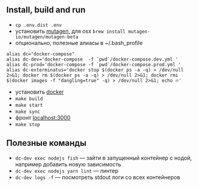 ## Install, build and run
- `cp .env.dist .env`
- установить [mutagen](https://mutagen.io/documentation/introduction/installation), для osx `brew install mutagen-io/mutagen/mutagen-beta` 
- опционально, полезные алиасы в ~/.bash_profile
```
alias dc="docker-compose"
alias dc-dev='docker-compose  -f `pwd`/docker-compose.dev.yml '
alias dc-prod='docker-compose -f `pwd`/docker-compose.prod.yml '
alias dc-exterminatus='docker stop $(docker ps -a -q) > /dev/null 2>&1; docker rm $(docker ps -a -q) > /dev/null 2>&1; docker rmi $(docker images -f "dangling=true" -q) > /dev/null 2>&1; echo 🔥'
```
- установить [docker](https://hub.docker.com/editions/community/docker-ce-desktop-mac)
- `make build`
- `make start`
- `make sync`
- фронт [localhost:3000](http://localhost:3000/)
- `make stop`

## Полезные команды
- `dc-dev exec nodejs fish` — зайти в запущенный контейнер с нодой, например добавить новую зависимость
- `dc-dev exec nodejs yarn lint` — линтер
- `dc-dev logs -f` — посмотреть stdout логи со всех контейнеров

